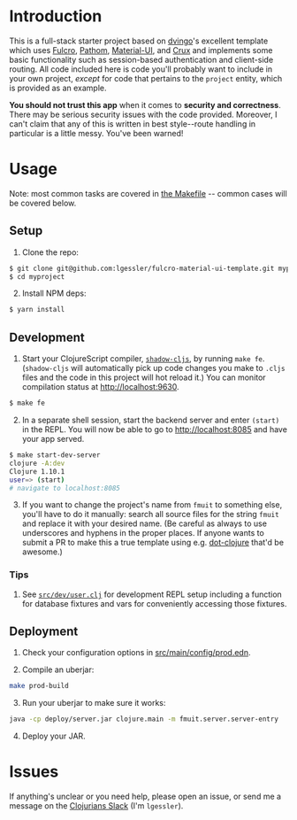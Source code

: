 # Introduction

This is a full-stack starter project based on [dvingo](https://github.com/dvingo/dv.fulcro-template)'s excellent 
template which uses [Fulcro](https://fulcro.fulcrologic.com/), 
[Pathom](https://blog.wsscode.com/pathom/v2/pathom/2.2.0/introduction.html),
[Material-UI](https://material-ui.com/), and [Crux](https://opencrux.com/main/index.html) and implements some basic
functionality such as session-based authentication and client-side routing. All code included here is code you'll
probably want to include in your own project, *except* for code that pertains to the `project` entity, which is 
provided as an example.

**You should not trust this app** when it comes to **security and correctness**. There may be serious security issues
with the code provided. Moreover, I can't claim that any of this is written in best style--route handling in 
particular is a little messy. You've been warned!

# Usage

Note: most common tasks are covered in [the Makefile](./Makefile) -- common cases will be covered below.

## Setup 

1. Clone the repo:

```bash
$ git clone git@github.com:lgessler/fulcro-material-ui-template.git myproject
$ cd myproject
```

2. Install NPM deps:

```bash
$ yarn install
```

## Development

1. Start your ClojureScript compiler, [`shadow-cljs`](https://github.com/thheller/shadow-cljs), by running `make fe`. 
(`shadow-cljs` will automatically pick up code changes you make to `.cljs` files and the code in this project will hot 
reload it.) You can monitor compilation status at [http://localhost:9630]().

```bash
$ make fe
```

2. In a separate shell session, start the backend server and enter `(start)` in the REPL. You will now be able to go to
[http://localhost:8085]() and have your app served.

```bash
$ make start-dev-server
clojure -A:dev
Clojure 1.10.1
user=> (start)
# navigate to localhost:8085
```

3. If you want to change the project's name from `fmuit` to something else, you'll have to do it manually: search all 
source files for the string `fmuit` and replace it with your desired name. (Be careful as always to use underscores
and hyphens in the proper places. If anyone wants to submit a PR to make this a true template using e.g. 
[dot-clojure](https://github.com/seancorfield/dot-clojure) that'd be awesome.)

### Tips

1. See [`src/dev/user.clj`](./src/dev/user.clj) for development REPL setup including a function for database fixtures and 
vars for conveniently accessing those fixtures.

## Deployment

1. Check your configuration options in [src/main/config/prod.edn](./src/main/config/prod.edn).

2. Compile an uberjar:

```bash
make prod-build
```

3. Run your uberjar to make sure it works:

```bash
java -cp deploy/server.jar clojure.main -m fmuit.server.server-entry
```

4. Deploy your JAR.

# Issues

If anything's unclear or you need help, please open an issue, or send me a message on the 
[Clojurians Slack](https://clojurians.slack.com/) (I'm `lgessler`).
